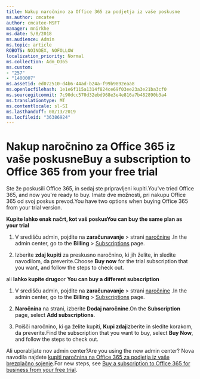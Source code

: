 ```yaml
---
title: Nakup naročnino za Office 365 za podjetja iz vaše poskusne
ms.author: cmcatee
author: cmcatee-MSFT
manager: mnirkhe
ms.date: 5/8/2018
ms.audience: Admin
ms.topic: article
ROBOTS: NOINDEX, NOFOLLOW
localization_priority: Normal
ms.collection: Adm_O365
ms.custom:
- "257"
- "1400007"
ms.assetid: ed072510-d4b6-44ad-b24a-f99b9892eaa8
ms.openlocfilehash: 1e1e6f115a1314f824ce69f03ee23a3e21ba3cf0
ms.sourcegitcommit: 7c90dcc570d32ebd968e3e4e816a7b482890b3a4
ms.translationtype: MT
ms.contentlocale: sl-SI
ms.lasthandoff: 08/13/2019
ms.locfileid: "36386924"
---
```

# <a name="buy-a-subscription-to-office-365-from-your-free-trial"></a><span data-ttu-id="398e7-102">Nakup naročnino za Office 365 iz vaše poskusne</span><span class="sxs-lookup"><span data-stu-id="398e7-102">Buy a subscription to Office 365 from your free trial</span></span>

<span data-ttu-id="398e7-103">Ste že poskusili Office 365, in sedaj ste pripravljeni kupiti.</span><span class="sxs-lookup"><span data-stu-id="398e7-103">You've tried Office 365, and now you're ready to buy.</span></span> <span data-ttu-id="398e7-104">Imate dve možnosti, pri nakupu Office 365 od svoj poskus prevod.</span><span class="sxs-lookup"><span data-stu-id="398e7-104">You have two options when buying Office 365 from your trial version.</span></span>
  
 <span data-ttu-id="398e7-105">**Kupite lahko enak načrt, kot vaš poskus**</span><span class="sxs-lookup"><span data-stu-id="398e7-105">**You can buy the same plan as your trial**</span></span>
  
1. <span data-ttu-id="398e7-106">V središču admin, pojdite na **zaračunavanje** \> strani [naročnine](https://go.microsoft.com/fwlink/p/?linkid=842054) .</span><span class="sxs-lookup"><span data-stu-id="398e7-106">In the admin center, go to the **Billing** \> [Subscriptions](https://go.microsoft.com/fwlink/p/?linkid=842054) page.</span></span>

2. <span data-ttu-id="398e7-107">Izberite **zdaj kupiti** za preskusno naročnino, ki jih želite, in sledite navodilom, da preverite.</span><span class="sxs-lookup"><span data-stu-id="398e7-107">Choose **Buy now** for the trial subscription that you want, and follow the steps to check out.</span></span>

<span data-ttu-id="398e7-108">ali **lahko kupite drugo**</span><span class="sxs-lookup"><span data-stu-id="398e7-108">or **You can buy a different subscription**</span></span>
  
1. <span data-ttu-id="398e7-109">V središču admin, pojdite na **zaračunavanje** \> strani [naročnine](https://go.microsoft.com/fwlink/p/?linkid=842054) .</span><span class="sxs-lookup"><span data-stu-id="398e7-109">In the admin center, go to the **Billing** \> [Subscriptions](https://go.microsoft.com/fwlink/p/?linkid=842054) page.</span></span>

2. <span data-ttu-id="398e7-110">**Naročnina** na strani, izberite **Dodaj naročnine**.</span><span class="sxs-lookup"><span data-stu-id="398e7-110">On the **Subscription** page, select **Add subscriptions**.</span></span>

3. <span data-ttu-id="398e7-111">Poišči naročnino, ki ga želite kupiti, **Kupi zdaj**izberite in sledite korakom, da preverite.</span><span class="sxs-lookup"><span data-stu-id="398e7-111">Find the subscription that you want to buy, select **Buy Now**, and follow the steps to check out.</span></span>

<span data-ttu-id="398e7-112">Ali uporabljate nov admin center?</span><span class="sxs-lookup"><span data-stu-id="398e7-112">Are you using the new admin center?</span></span> <span data-ttu-id="398e7-113">Nova navodila najdete [kupiti naročnina na Office 365 za podjetja iz vaše brezplačno sojenje](https://docs.microsoft.com/en-us/office365/admin/subscriptions-and-billing/buy-a-subscription-from-your-free-trial).</span><span class="sxs-lookup"><span data-stu-id="398e7-113">For new steps, see [Buy a subscription to Office 365 for business from your free trial](https://docs.microsoft.com/en-us/office365/admin/subscriptions-and-billing/buy-a-subscription-from-your-free-trial).</span></span>